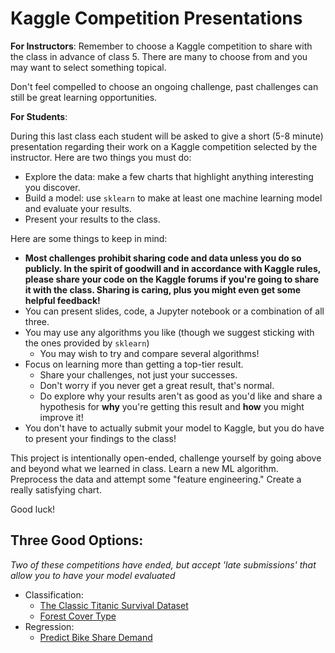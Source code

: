 # Kaggle Competition Presentations

**For Instructors**: Remember to choose a Kaggle competition to share with the class in advance of class 5. There are many to choose from and you may want to select something topical.

Don't feel compelled to choose an ongoing challenge, past challenges can still be great learning opportunities.

**For Students**: 

During this last class each student will be asked to give a short (5-8 minute) presentation regarding their work on a Kaggle competition selected by the instructor. Here are two things you must do:

* Explore the data: make a few charts that highlight anything interesting you discover.
* Build a model: use `sklearn` to make at least one machine learning model and evaluate your results.
* Present your results to the class.

Here are some things to keep in mind:

* **Most challenges prohibit sharing code and data unless you do so publicly. In the spirit of goodwill and in accordance with Kaggle rules, please share your code on the Kaggle forums if you're going to share it with the class. Sharing is caring, plus you might even get some helpful feedback!**
* You can present slides, code, a Jupyter notebook or a combination of all three.
* You may use any algorithms you like (though we suggest sticking with the ones provided by `sklearn`)
    * You may wish to try and compare several algorithms!
* Focus on learning more than getting a top-tier result.
    * Share your challenges, not just your successes.
    * Don't worry if you never get a great result, that's normal.
    * Do explore why your results aren't as good as you'd like and share a hypothesis for **why** you're getting this result and **how** you might improve it!
* You don't have to actually submit your model to Kaggle, but you do have to present your findings to the class!

This project is intentionally open-ended, challenge yourself by going above and beyond what we learned in class. Learn a new ML algorithm. Preprocess the data and attempt some "feature engineering." Create a really satisfying chart. 

Good luck!

## Three Good Options:

*Two of these competitions have ended, but accept 'late submissions' that allow you to have your model evaluated*  

* Classification: 
  * [The Classic Titanic Survival Dataset](https://www.kaggle.com/c/titanic/)
  * [Forest Cover Type](https://www.kaggle.com/c/forest-cover-type-prediction)
* Regression: 
  * [Predict Bike Share Demand](https://www.kaggle.com/c/bike-sharing-demand/)
